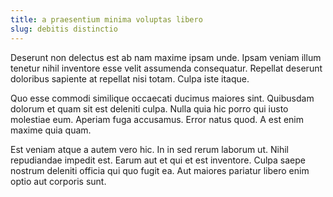 ```yaml
---
title: a praesentium minima voluptas libero
slug: debitis distinctio
---
```


Deserunt non delectus est ab nam maxime ipsam unde. Ipsam veniam illum tenetur nihil inventore esse velit assumenda consequatur. Repellat deserunt doloribus sapiente at repellat nisi totam. Culpa iste itaque.

Quo esse commodi similique occaecati ducimus maiores sint. Quibusdam dolorum et quam sit est deleniti culpa. Nulla quia hic porro qui iusto molestiae eum. Aperiam fuga accusamus. Error natus quod. A est enim maxime quia quam.

Est veniam atque a autem vero hic. In in sed rerum laborum ut. Nihil repudiandae impedit est. Earum aut et qui et est inventore. Culpa saepe nostrum deleniti officia qui quo fugit ea. Aut maiores pariatur libero enim optio aut corporis sunt.
